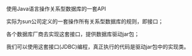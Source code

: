 使用Java语言操作关系型数据库的一套API

实际为sun公司定义的一套操作所有关系型数据库的规则，即接口；

各个数据库厂商去实现这套接口，提供数据库驱动jar包；

我们可以使用这套接口(JDBC)编程，真正执行的代码是驱动jar包中的实现类。



